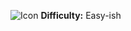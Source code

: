 ![Icon](https://github.com/user-attachments/assets/cdea8761-a9da-4ded-b337-b0b41af9c1e3) **Difficulty:** Easy-ish
